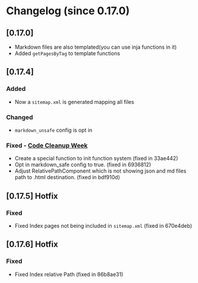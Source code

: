 # Changelog (since 0.17.0)

## [0.17.0]

- Markdown files are also templated(you can use inja functions in it)
- Added `getPagesByTag` to template functions

## [0.17.4]

### Added

- Now a `sitemap.xml` is generated mapping all files

### Changed

- `markdown_unsafe` config is opt in

### Fixed - [Code Cleanup Week](https://github.com/Yrds/cppaper/issues/8)
- Create a special function to init function system (fixed in 33ae442)
- Opt in markdown_safe config to true. (fixed in 6936812)
- Adjust RelativePathComponent which is not showing json and md files path to .html destination. (fixed in bdf910d)

## [0.17.5] Hotfix

### Fixed

- Fixed Index pages not being included in `sitemap.xml` (fixed in 670e4deb)

## [0.17.6] Hotfix

### Fixed

- Fixed Index relative Path (fixed in 86b8ae31)
